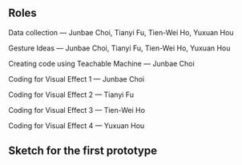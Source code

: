 ## Roles

Data collection — Junbae Choi, Tianyi Fu, Tien-Wei Ho, Yuxuan Hou

Gesture Ideas — Junbae Choi, Tianyi Fu, Tien-Wei Ho, Yuxuan Hou

Creating code using Teachable Machine — Junbae Choi

Coding for Visual Effect 1 — Junbae Choi

Coding for Visual Effect 2 — Tianyi Fu

Coding for Visual Effect 3 — Tien-Wei Ho

Coding for Visual Effect 4 — Yuxuan Hou

##
## Sketch for the first prototype

